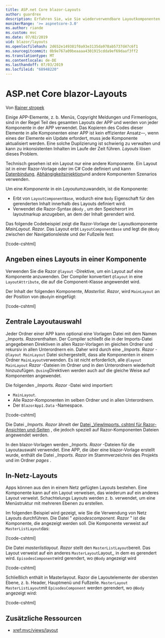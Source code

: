 ```yaml
---
title: ASP.net Core blazor-Layouts
author: guardrex
description: Erfahren Sie, wie Sie wiederverwendbare Layoutkomponenten für blazor-Apps erstellen.
monikerRange: '>= aspnetcore-3.0'
ms.author: riande
ms.custom: mvc
ms.date: 07/02/2019
uid: blazor/layouts
ms.openlocfilehash: 2d652e149381f0a93e3135da978ab5737d47c6f1
ms.sourcegitcommit: 0b9e767a09beaaaa4301915cdda9ef69daaf3ff2
ms.translationtype: MT
ms.contentlocale: de-DE
ms.lasthandoff: 07/03/2019
ms.locfileid: "68948220"
---
```

# <a name="aspnet-core-blazor-layouts"></a>ASP.net Core blazor-Layouts

Von [Rainer stropek](https://www.timecockpit.com)

Einige APP-Elemente, z. b. Menüs, Copyright Meldungen und Firmenlogos, sind in der Regel Teil des gesamten Layouts der APP und werden von jeder Komponente in der APP verwendet. Das Kopieren des Codes dieser Elemente in alle Komponenten einer APP ist kein effizienter Ansatz&mdash;, wenn eines der Elemente ein Update erfordert, muss jede Komponente aktualisiert werden. Eine solche Duplizierung ist schwierig zu verwalten und kann zu inkonsistenten Inhalten im Laufe der Zeit führen. *Layouts* lösen dieses Problem.

Technisch gesehen ist ein Layout nur eine andere Komponente. Ein Layout ist in einer Razor-Vorlage oder im C# Code definiert und kann [Datenbindung](xref:blazor/components#data-binding), [Abhängigkeitsinjektion](xref:blazor/dependency-injection)und andere Komponenten Szenarios verwenden.

Um eine *Komponente* in ein *Layout*umzuwandeln, ist die Komponente:

* Erbt von `LayoutComponentBase`, wodurch eine `Body` Eigenschaft für den gerenderten Inhalt innerhalb des Layouts definiert wird.
* Verwendet die Razor-Syntax `@Body` , um den Speicherort im layoutmarkup anzugeben, an dem der Inhalt gerendert wird.

Das folgende Codebeispiel zeigt die Razor-Vorlage der Layoutkomponente *MainLayout. Razor*. Das Layout erbt `LayoutComponentBase` und legt die `@Body` zwischen der Navigationsleiste und der Fußzeile fest:

[!code-cshtml[](layouts/sample_snapshot/3.x/MainLayout.razor?highlight=1,13)]

## <a name="specify-a-layout-in-a-component"></a>Angeben eines Layouts in einer Komponente

Verwenden Sie die Razor `@layout` -Direktive, um ein Layout auf eine Komponente anzuwenden. Der Compiler konvertiert `@layout` in eine `LayoutAttribute`, die auf die Component-Klasse angewendet wird.

Der Inhalt der folgenden Komponente, *Masterlist. Razor*, wird `MainLayout` an der Position von `@Body`in eingefügt:

[!code-cshtml[](layouts/sample_snapshot/3.x/MasterList.razor?highlight=1)]

## <a name="centralized-layout-selection"></a>Zentrale Layoutauswahl

Jeder Ordner einer APP kann optional eine Vorlagen Datei mit dem Namen *_Imports. Razor*enthalten. Der Compiler schließt die in der Imports-Datei angegebenen Direktiven in allen Razor-Vorlagen im gleichen Ordner und rekursiv in allen Unterordnern ein. Daher wird durch eine *_Imports. Razor* - `@layout MainLayout` Datei sichergestellt, dass alle Komponenten in einem Ordner `MainLayout`verwenden. Es ist nicht erforderlich, alle `@layout MainLayout` *Razor* -Dateien im Ordner und in den Unterordnern wiederholt hinzuzufügen. `@using`Direktiven werden auch auf die gleiche Weise auf Komponenten angewendet.

Die folgenden *_Imports. Razor* -Datei wird importiert:

* `MainLayout`.
* Alle Razor-Komponenten im selben Ordner und in allen Unterordnern.
* Der `BlazorApp1.Data` -Namespace.
 
[!code-cshtml[](layouts/sample_snapshot/3.x/_Imports.razor)]

Die Datei *_Imports. Razor* ähnelt der [Datei _ViewImports. cshtml für Razor-Ansichten und-Seiten](xref:mvc/views/layout#importing-shared-directives) , die jedoch speziell auf Razor-Komponenten Dateien angewendet werden.

In den blazor-Vorlagen werden *_Imports. Razor* -Dateien für die Layoutauswahl verwendet. Eine APP, die über eine blazor-Vorlage erstellt wurde, enthält die Datei *_Imports. Razor* im Stammverzeichnis des Projekts und im Ordner *pages* .

## <a name="nested-layouts"></a>In-Netz-Layouts

Apps können aus den in einem Netz gefügten Layouts bestehen. Eine Komponente kann auf ein Layout verweisen, das wiederum auf ein anderes Layout verweist. Schachtelungs Layouts werden z. b. verwendet, um eine Menüstruktur mit mehreren Ebenen zu erstellen.

Im folgenden Beispiel wird gezeigt, wie Sie die Verwendung von Netz Layouts durchführen. Die Datei " *episodescomponent. Razor* " ist die Komponente, die angezeigt werden soll. Die Komponente verweist auf `MasterListLayout`das:

[!code-cshtml[](layouts/sample_snapshot/3.x/EpisodesComponent.razor?highlight=1)]

Die Datei *masterlistlayout. Razor* stellt den `MasterListLayout`bereit. Das Layout verweist auf ein anderes `MasterLayout`Layout,, in dem es gerendert wird. `EpisodesComponent`wird gerendert, wo `@Body` angezeigt wird

[!code-cshtml[](layouts/sample_snapshot/3.x/MasterListLayout.razor?highlight=1,9)]

Schließlich enthält in Masterlayout. Razor die Layoutelemente der obersten Ebene, z. b. Header, Hauptmenü und Fußzeile. `MasterLayout` `MasterListLayout`mit `EpisodesComponent` werden gerendert, wo `@Body` angezeigt wird:

[!code-cshtml[](layouts/sample_snapshot/3.x/MasterLayout.razor?highlight=6)]

## <a name="additional-resources"></a>Zusätzliche Ressourcen

* <xref:mvc/views/layout>
